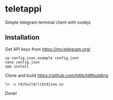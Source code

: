 # teletappi
Simple telegram terminal client with nodejs
## Installation
Get API keys from https://my.telegram.org/
```
cp config.json.example config.json
nano config.json
npm install
```
Clone and build https://github.com/tdlib/td#building
```
ln -s td/build/libtdjson.so
```
Done!

